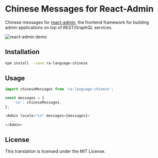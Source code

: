 # Chinese Messages for React-Admin

Chinese messages for [react-admin](https://github.com/marmelab/react-admin), the frontend framework for building admin applications on top of REST/GraphQL services.

![react-admin demo](http://static.marmelab.com/react-admin.gif)

## Installation

```sh
npm install --save ra-language-chinese
```

## Usage

```js
import chineseMessages from 'ra-language-chinese';

const messages = {
    'cn': chineseMessages,
};

<Admin locale="cn" messages={messages}>
  ...
</Admin>
```

## License

This translation is licensed under the MIT License.